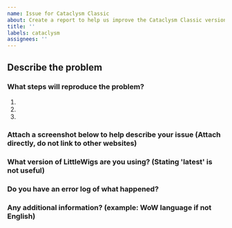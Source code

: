 ```yaml
---
name: Issue for Cataclysm Classic
about: Create a report to help us improve the Cataclysm Classic version of LittleWigs.
title: ''
labels: cataclysm
assignees: ''
---
```


## Describe the problem


### What steps will reproduce the problem?

1.  
2.  
3.  

### Attach a screenshot below to help describe your issue (Attach directly, do not link to other websites)


### What version of LittleWigs are you using? (Stating 'latest' is not useful)


### Do you have an error log of what happened?


### Any additional information? (example: WoW language if not English)
